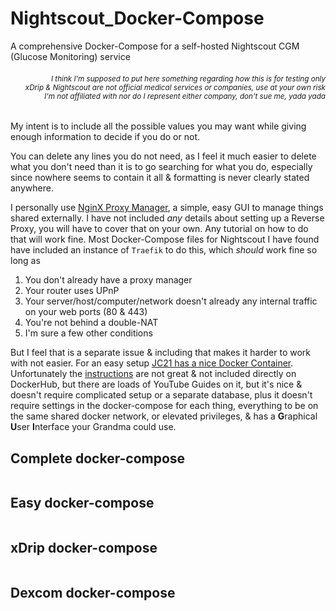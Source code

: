 # Nightscout_Docker-Compose
A comprehensive Docker-Compose for a self-hosted Nightscout CGM (Glucose Monitoring) service
<H6 align="right"><sub>I think I'm supposed to put here something regarding how this is for testing only 
  <br> xDrip & Nightscout are not official medical services or companies, <i>use at your own risk</i>
  <br> I'm not affiliated with nor do I represent either company, don't sue me, yada yada</sub></H6>

My intent is to include all the possible values you may want while giving enough information to decide if you do or not.

You can delete any lines you do not need, as I feel it much easier to delete what you don't need than it is to go searching for what you do, especially since nowhere seems to contain it all & formatting is never clearly stated anywhere.

I personally use [NginX Proxy Manager](https://hub.docker.com/r/jc21/nginx-proxy-manager), a simple, easy GUI to manage things shared externally. I have not included *any* details about setting up a Reverse Proxy, you will have to cover that on your own. Any tutorial on how to do that will work fine. Most Docker-Compose files for Nightscout I have found have included an instance of `Traefik` to do this, which *should* work fine so long as
1. You don't already have a proxy manager
2. Your router uses UPnP
3. Your server/host/computer/network doesn't already any internal traffic on your web ports (80 & 443)
4. You're not behind a double-NAT
5. I'm sure a few other conditions

But I feel that is a separate issue & including that makes it harder to work with not easier.
For an easy setup [JC21 has a nice Docker Container](https://hub.docker.com/r/jc21/nginx-proxy-manager). Unfortunately the [instructions](https://nginxproxymanager.com/setup/#running-the-app) are not great & not included directly on DockerHub, but there are loads of YouTube Guides on it, but it's nice & doesn't require complicated setup or a separate database, plus it doesn't require settings in the docker-compose for each thing, everything to be on the same shared docker network, or elevated privileges, & has a **G**raphical **U**ser **I**nterface your Grandma could use.


## Complete docker-compose

```yaml


```


## Easy docker-compose

```yaml


```


## xDrip docker-compose

```yaml


```


## Dexcom docker-compose

```yaml


```



